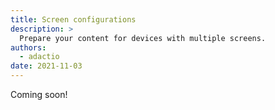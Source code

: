 ```yaml
---
title: Screen configurations
description: >
  Prepare your content for devices with multiple screens.
authors:
  - adactio
date: 2021-11-03
---
```


Coming soon!
